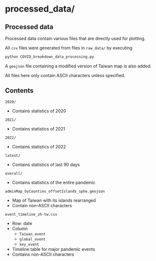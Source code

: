 processed_data/
===============


Processed data
--------------

Processed data contain various files that are directly used for plotting.

All `csv` files were generated from files in `raw_data/` by executing
```python
python COVID_breakdown_data_processing.py
```
A `geojson` file containing a modified version of Taiwan map is also added.

All files here only contain ASCII characters unless specified.


Contents
--------

`2020/`
- Contains statistics of 2020

`2021/`
- Contains statistics of 2021

`2022/`
- Contains statistics of 2022

`latest/`
- Contains statistics of last 90 days

`overall/`
- Contains statistics of the entire pandemic

`adminMap_byCounties_offsetIslands_sphe.geojson`
- Map of Taiwan with its islands rearranged
- Contain non-ASCII characters

`event_timeline_zh-tw.csv`
- Row: date
- Column
  - `Taiwan_event`
  - `global_event`
  - `key_event`
- Timeline table for major pandemic events
- Contains non-ASCII characters
